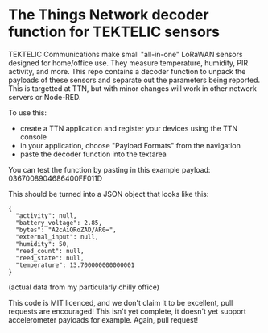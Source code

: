 # The Things Network decoder function for TEKTELIC sensors
TEKTELIC Communications make small "all-in-one" LoRaWAN sensors designed for home/office use. They measure temperature, humidity, PIR activity, and more. This repo contains a decoder function to unpack the payloads of these sensors and separate out the parameters being reported. This is targetted at TTN, but with minor changes will work in other network servers or Node-RED.

To use this:
* create a TTN application and register your devices using the TTN console
* in your application, choose "Payload Formats" from the navigation
* paste the decoder function into the textarea

You can test the function by pasting in this example payload: 0367008904686400FF011D

This should be turned into a JSON object that looks like this:
```
{
  "activity": null,
  "battery_voltage": 2.85,
  "bytes": "A2cAiQRoZAD/AR0=",
  "external_input": null,
  "humidity": 50,
  "reed_count": null,
  "reed_state": null,
  "temperature": 13.700000000000001
}
```
(actual data from my particularly chilly office)

This code is MIT licenced, and we don't claim it to be excellent, pull requests are encouraged! This isn't yet complete, it doesn't yet support accelerometer payloads for example. Again, pull request!

